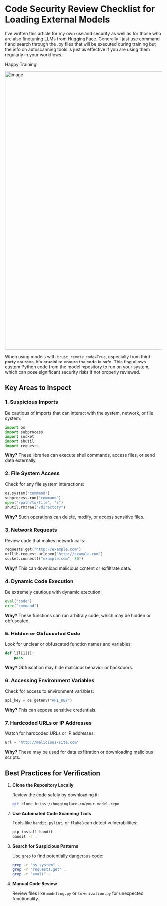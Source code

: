 # Code Security Review Checklist for Loading External Models

I've written this article for my own use and security as well as for those who are also finetuning LLMs from Hugging Face. Generally I just use command f and search through the .py files that will be executed during training but the info on autoscanning tools is just as effective if you are using them regularly in your workflows. 

Happy Training!

<img width="895" alt="image" src="https://github.com/user-attachments/assets/c364dd79-2cb9-45c2-b6eb-c944e86f8592">

When using models with `trust_remote_code=True`, especially from third-party sources, it's crucial to ensure the code is safe. This flag allows custom Python code from the model repository to run on your system, which can pose significant security risks if not properly reviewed.

## Key Areas to Inspect

### 1. Suspicious Imports
Be cautious of imports that can interact with the system, network, or file system:

```python
import os
import subprocess
import socket
import shutil
import requests
```

**Why?** These libraries can execute shell commands, access files, or send data externally.

### 2. File System Access
Check for any file system interactions:

```python
os.system("command")
subprocess.run("command")
open("/path/to/file", "r")
shutil.rmtree("/directory")
```

**Why?** Such operations can delete, modify, or access sensitive files.

### 3. Network Requests
Review code that makes network calls:

```python
requests.get("http://example.com")
urllib.request.urlopen("http://example.com")
socket.connect(("example.com", 80))
```

**Why?** This can download malicious content or exfiltrate data.

### 4. Dynamic Code Execution
Be extremely cautious with dynamic execution:

```python
eval("code")
exec("command")
```

**Why?** These functions can run arbitrary code, which may be hidden or obfuscated.


### 5. Hidden or Obfuscated Code
Look for unclear or obfuscated function names and variables:

```python
def lIlI1I():
    pass
```

**Why?** Obfuscation may hide malicious behavior or backdoors.

### 6. Accessing Environment Variables
Check for access to environment variables:

```python
api_key = os.getenv("API_KEY")
```

**Why?** This can expose sensitive credentials.

### 7. Hardcoded URLs or IP Addresses
Watch for hardcoded URLs or IP addresses:

```python
url = "http://malicious-site.com"
```

**Why?** These may be used for data exfiltration or downloading malicious scripts.


## Best Practices for Verification

1. **Clone the Repository Locally**

   Review the code safely by downloading it:
   ```bash
   git clone https://huggingface.co/your-model-repo
   ```

2. **Use Automated Code Scanning Tools**

   Tools like `bandit`, `pylint`, or `flake8` can detect vulnerabilities:
   ```bash
   pip install bandit
   bandit -r .
   ```

3. **Search for Suspicious Patterns**

   Use `grep` to find potentially dangerous code:
   ```bash
   grep -r "os.system" .
   grep -r "requests.get" .
   grep -r "eval(" .
   ```

4. **Manual Code Review**

   Review files like `modeling.py` or `tokenization.py` for unexpected functionality.

